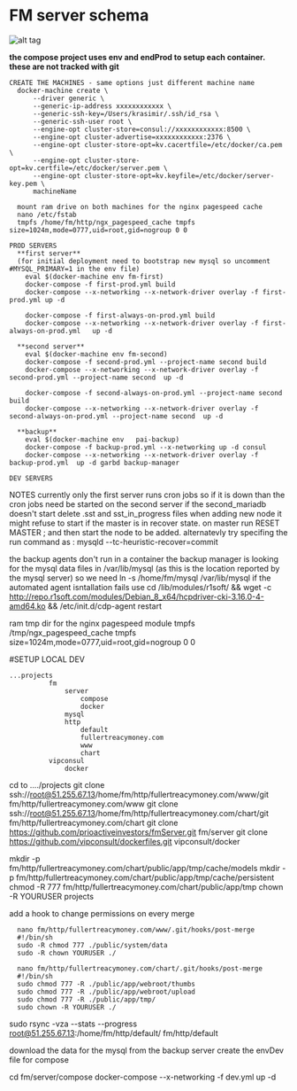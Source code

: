# FM server schema


![alt tag](https://github.com/prioactiveinvestors/composeFM/blob/master/schema.png)


**the compose project uses env and endProd to setup each container.
these are not tracked with git**

```
CREATE THE MACHINES - same options just different machine name
  docker-machine create \
      --driver generic \
      --generic-ip-address xxxxxxxxxxxx \
      --generic-ssh-key=/Users/krasimir/.ssh/id_rsa \
      --generic-ssh-user root \
      --engine-opt cluster-store=consul://xxxxxxxxxxxx:8500 \
      --engine-opt cluster-advertise=xxxxxxxxxxxx:2376 \
      --engine-opt cluster-store-opt=kv.cacertfile=/etc/docker/ca.pem \
      --engine-opt cluster-store-opt=kv.certfile=/etc/docker/server.pem \
      --engine-opt cluster-store-opt=kv.keyfile=/etc/docker/server-key.pem \ 
      machineName
  
  mount ram drive on both machines for the nginx pagespeed cache
  nano /etc/fstab
  tmpfs /home/fm/http/ngx_pagespeed_cache tmpfs size=1024m,mode=0777,uid=root,gid=nogroup 0 0

PROD SERVERS
  **first server** 
  (for initial deployment need to bootstrap new mysql so uncomment #MYSQL_PRIMARY=1 in the env file)
    eval $(docker-machine env fm-first)
    docker-compose -f first-prod.yml build
    docker-compose --x-networking --x-network-driver overlay -f first-prod.yml up -d
    
    docker-compose -f first-always-on-prod.yml build
    docker-compose --x-networking --x-network-driver overlay -f first-always-on-prod.yml   up -d
  
  **second server**
    eval $(docker-machine env fm-second)
    docker-compose -f second-prod.yml --project-name second build
    docker-compose --x-networking --x-network-driver overlay -f second-prod.yml --project-name second  up -d

    docker-compose -f second-always-on-prod.yml --project-name second build
    docker-compose --x-networking --x-network-driver overlay -f second-always-on-prod.yml --project-name second  up -d
  
  **backup**
    eval $(docker-machine env   pai-backup)
    docker-compose -f backup-prod.yml --x-networking up -d consul
    docker-compose --x-networking --x-network-driver overlay -f backup-prod.yml  up -d garbd backup-manager

DEV SERVERS

```

NOTES
  currently only the first server runs cron jobs so if it is down than the cron jobs need be started on the second server
  if the second_mariadb doesn't start delete .sst and sst_in_progress files
  when adding new node it might refuse to start if the master is in recover state. on master run RESET MASTER ; and then start the node to be added. alternatevly try specifing the run command as : mysqld --tc-heuristic-recover=commit

  the backup agents don't run in a container
  the backup manager is looking for the mysql data files in /var/lib/mysql (as this is the location reported by the mysql server) 
    so we need ln -s /home/fm/mysql /var/lib/mysql
  if the automated agent isntallation fails use 
    cd /lib/modules/r1soft/ && wget -c http://repo.r1soft.com/modules/Debian_8_x64/hcpdriver-cki-3.16.0-4-amd64.ko && /etc/init.d/cdp-agent restart 



  ram tmp dir for the nginx pagespeed module
  tmpfs /tmp/ngx_pagespeed_cache tmpfs size=1024m,mode=0777,uid=root,gid=nogroup 0 0



#SETUP LOCAL DEV

```
...projects
          fm
              server
                  compose
                  docker
              mysql
              http
                  default
                  fullertreacymoney.com
                  www
                  chart
          vipconsul
              docker
```

cd to ..../projects 
git clone ssh://root@51.255.67.13/home/fm/http/fullertreacymoney.com/www/git fm/http/fullertreacymoney.com/www
git clone ssh://root@51.255.67.13/home/fm/http/fullertreacymoney.com/chart/git fm/http/fullertreacymoney.com/chart
git clone https://github.com/prioactiveinvestors/fmServer.git fm/server
git clone https://github.com/vipconsult/dockerfiles.git vipconsult/docker

mkdir -p fm/http/fullertreacymoney.com/chart/public/app/tmp/cache/models
mkdir -p fm/http/fullertreacymoney.com/chart/public/app/tmp/cache/persistent
chmod -R 777 fm/http/fullertreacymoney.com/chart/public/app/tmp
chown -R YOURUSER projects

add a hook to change permissions on every merge
```
  nano fm/http/fullertreacymoney.com/www/.git/hooks/post-merge
  #!/bin/sh
  sudo -R chmod 777 ./public/system/data
  sudo -R chown YOURUSER ./

  nano fm/http/fullertreacymoney.com/chart/.git/hooks/post-merge
  #!/bin/sh
  sudo chmod 777 -R ./public/app/webroot/thumbs
  sudo chmod 777 -R ./public/app/webroot/upload
  sudo chmod 777 -R ./public/app/tmp/
  sudo chown -R YOURUSER ./

```

sudo rsync -vza --stats --progress root@51.255.67.13:/home/fm/http/default/ fm/http/default

download the data for the mysql from the backup server
create the envDev file for compose

cd fm/server/compose
docker-compose --x-networking -f dev.yml up -d




